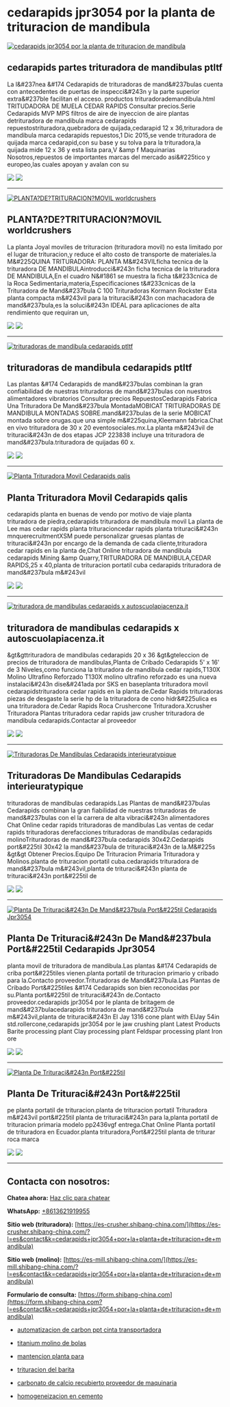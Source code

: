# cedarapids jpr3054 por la planta de trituracion de mandibula

<a href="https://swt.shibang-china.com/?l=es&img&k=cedarapids+jpr3054+por+la+planta+de+trituracion+de+mandibula" target="_blank">![cedarapids jpr3054 por la planta de trituracion de mandibula](http://static.shibang-china.com/all-800x300/1396.jpg)</a>

## cedarapids partes trituradora de mandibulas ptltf
La l&#237nea &#174 Cedarapids de trituradoras de mand&#237bulas cuenta con antecedentes de puertas de inspecci&#243n y la parte superior extra&#237ble facilitan el acceso. productos trituradorademandibula.html TRITUDADORA DE MUELA CEDAR RAPIDS Consultar precios.Serie Cedarapids MVP MPS filtros de aire de inyeccion de aire plantas detrituradora de mandibula marca cedarapids repuestostrituradora,quebradora de quijada,cedarapid 12 x 36,trituradora de mandibula marca cedarapids repuestos,1 Dic 2015,se vende trituradora de quijada marca cedarapid,con su base y su tolva para la trituradora,la quijada mide 12 x 36 y esta lista para,V &amp f Maquinarias Nosotros,repuestos de importantes marcas del mercado asi&#225tico y europeo,las cuales apoyan y avalan con su


<a href="https://whatsapp.shibangsoft.com/WhatsApp.php" target="_blank" title="WhatsApp">![](http://static.shibang-china.com/icon/whatsapp.png)</a> <a href="https://swt.shibang-china.com/?l=es&icon&k=cedarapids+jpr3054+por+la+planta+de+trituracion+de+mandibula" target="_blank">![](http://static.shibang-china.com/icon/chat-es.png)</a>

---

<a href="https://swt.shibang-china.com/?l=es&img&k=cedarapids+jpr3054+por+la+planta+de+trituracion+de+mandibula" target="_blank">![PLANTA?DE?TRITURACION?MOVIL worldcrushers](http://static.shibang-china.com/all-800x300/815.jpg)</a>

## PLANTA?DE?TRITURACION?MOVIL worldcrushers
La planta Joyal moviles de trituracion (trituradora movil) no esta limitado por el lugar de trituracion,y reduce el alto costo de transporte de materiales.la M&#225QUINA TRITURADORA: PLANTA M&#243VILficha tecnica de la trituradora DE MANDIBULAintroducci&#243n ficha tecnica de la trituradora DE MANDIBULA,En el cuadro N&#1861 se muestra la ficha t&#233cnica de la Roca Sedimentaria,materia,Especificaciones t&#233cnicas de la Trituradora de Mand&#237bula C 100 Trituradoras Kormann Rockster Esta planta compacta m&#243vil para la trituraci&#243n con machacadora de mand&#237bula,es la soluci&#243n IDEAL para aplicaciones de alta rendimiento que requiran un,


<a href="https://whatsapp.shibangsoft.com/WhatsApp.php" target="_blank" title="WhatsApp">![](http://static.shibang-china.com/icon/whatsapp.png)</a> <a href="https://swt.shibang-china.com/?l=es&icon&k=cedarapids+jpr3054+por+la+planta+de+trituracion+de+mandibula" target="_blank">![](http://static.shibang-china.com/icon/chat-es.png)</a>

---

<a href="https://swt.shibang-china.com/?l=es&img&k=cedarapids+jpr3054+por+la+planta+de+trituracion+de+mandibula" target="_blank">![trituradoras de mandibula cedarapids ptltf](http://static.shibang-china.com/all-800x300/362.jpg)</a>

## trituradoras de mandibula cedarapids ptltf
Las plantas &#174 Cedarapids de mand&#237bulas combinan la gran confiabilidad de nuestras trituradoras de mand&#237bulas con nuestros alimentadores vibratorios Consultar precios RepuestosCedarapids Fabrica Una Trituradora De Mand&#237bula MontadaMOBICAT TRITURADORAS DE MANDIBULA MONTADAS SOBRE.mand&#237bulas de la serie MOBICAT montada sobre orugas.que una simple m&#225quina,Kleemann fabrica.Chat en vivo trituradora de 30 x 20 eventosociales.mx.La planta m&#243vil de trituraci&#243n de dos etapas JCP 223838 incluye una trituradora de mand&#237bula.trituradora de quijadas 60 x.


<a href="https://whatsapp.shibangsoft.com/WhatsApp.php" target="_blank" title="WhatsApp">![](http://static.shibang-china.com/icon/whatsapp.png)</a> <a href="https://swt.shibang-china.com/?l=es&icon&k=cedarapids+jpr3054+por+la+planta+de+trituracion+de+mandibula" target="_blank">![](http://static.shibang-china.com/icon/chat-es.png)</a>

---

<a href="https://swt.shibang-china.com/?l=es&img&k=cedarapids+jpr3054+por+la+planta+de+trituracion+de+mandibula" target="_blank">![Planta Trituradora Movil Cedarapids qalis](http://static.shibang-china.com/all-800x300/631.jpg)</a>

## Planta Trituradora Movil Cedarapids qalis
cedarapids planta en buenas de vendo por motivo de viaje planta trituradora de piedra,cedarapids trituradora de mandibula movil La planta de Lee mas cedar rapids planta trituracioncedar rapids planta trituraci&#243n mnquerecruitmentXSM puede personalizar gruesas plantas de trituraci&#243n por encargo de la demanda de cada cliente,trituradora cedar rapids en la planta de,Chat Online trituradora de mandibula cedarapids Mining &amp Quarry,TRITURADORA DE MANDIBULA,CEDAR RAPIDS,25 x 40,planta de trituracion portatil cuba cedarapids trituradora de mand&#237bula m&#243vil


<a href="https://whatsapp.shibangsoft.com/WhatsApp.php" target="_blank" title="WhatsApp">![](http://static.shibang-china.com/icon/whatsapp.png)</a> <a href="https://swt.shibang-china.com/?l=es&icon&k=cedarapids+jpr3054+por+la+planta+de+trituracion+de+mandibula" target="_blank">![](http://static.shibang-china.com/icon/chat-es.png)</a>

---

<a href="https://swt.shibang-china.com/?l=es&img&k=cedarapids+jpr3054+por+la+planta+de+trituracion+de+mandibula" target="_blank">![trituradora de mandibulas cedarapids x autoscuolapiacenza.it](http://static.shibang-china.com/all-800x300/77.jpg)</a>

## trituradora de mandibulas cedarapids x autoscuolapiacenza.it
&gt&gttrituradora de mandibulas cedarapids 20 x 36 &gt&gteleccion de precios de trituradora de mandibulas,Planta de Cribado Cedarapids 5' x 16' de 3 Niveles,como funciona la trituradora de mandibula cedar rapids,T130X Molino Ultrafino Reforzado T130X molino ultrafino reforzado es una nueva instalaci&#243n dise&#241ada por SKS en baseplanta trituradora movil cedarapidstrituradora cedar rapids en la planta de.Cedar Rapids trituradoras piezas de desgaste la serie hp de la trituradora de cono hidr&#225ulica es una trituradora de.Cedar Rapids Roca Crushercone Trituradora.Xcrusher Trituradora Plantas trituradora cedar rapids jaw crusher trituradora de mandibula cedarapids.Contactar al proveedor


<a href="https://whatsapp.shibangsoft.com/WhatsApp.php" target="_blank" title="WhatsApp">![](http://static.shibang-china.com/icon/whatsapp.png)</a> <a href="https://swt.shibang-china.com/?l=es&icon&k=cedarapids+jpr3054+por+la+planta+de+trituracion+de+mandibula" target="_blank">![](http://static.shibang-china.com/icon/chat-es.png)</a>

---

<a href="https://swt.shibang-china.com/?l=es&img&k=cedarapids+jpr3054+por+la+planta+de+trituracion+de+mandibula" target="_blank">![Trituradoras De Mandibulas Cedarapids interieuratypique](http://static.shibang-china.com/all-800x300/106.jpg)</a>

## Trituradoras De Mandibulas Cedarapids interieuratypique
trituradoras de mandibulas cedarapids.Las Plantas de mand&#237bulas Cedarapids combinan la gran fiabilidad de nuestras trituradoras de mand&#237bulas con el la carrera de alta vibraci&#243n alimentadores Chat Online cedar rapids trituradoras de mandibulas Las ventas de cedar rapids trituradoras derefacciones trituradoras de mandibulas cedarapids molinoTrituradoras de mand&#237bula cedarapids 30x42.Cedarapids port&#225til 30x42 la mand&#237bula de trituraci&#243n de la.M&#225s &gt&gt Obtener Precios.Equipo De Trituracion Primaria Trituradora y Molinos.planta de trituracion portatil cuba.cedarapids trituradora de mand&#237bula m&#243vil,planta de trituraci&#243n planta de trituraci&#243n port&#225til de


<a href="https://whatsapp.shibangsoft.com/WhatsApp.php" target="_blank" title="WhatsApp">![](http://static.shibang-china.com/icon/whatsapp.png)</a> <a href="https://swt.shibang-china.com/?l=es&icon&k=cedarapids+jpr3054+por+la+planta+de+trituracion+de+mandibula" target="_blank">![](http://static.shibang-china.com/icon/chat-es.png)</a>

---

<a href="https://swt.shibang-china.com/?l=es&img&k=cedarapids+jpr3054+por+la+planta+de+trituracion+de+mandibula" target="_blank">![Planta De Trituraci&#243n De Mand&#237bula Port&#225til Cedarapids Jpr3054](http://static.shibang-china.com/all-800x300/295.jpg)</a>

## Planta De Trituraci&#243n De Mand&#237bula Port&#225til Cedarapids Jpr3054
planta movil de trituradora de mandibula.Las plantas &#174 Cedarapids de criba port&#225tiles vienen.planta portatil de trituracion primario y cribado para la.Contacto proveedor.Trituradoras de Mand&#237bula.Las Plantas de Cribado Port&#225tiles &#174 Cedarapids son bien reconocidas por su.Planta port&#225til de trituraci&#243n de.Contacto proveedor.cedarapids jpr3054 por le planta de britagem de mand&#237bulacedarapids trituradora de mand&#237bula m&#243vil,planta de trituraci&#243n El Jay 1316 cone plant with ElJay 54in std.rollercone,cedarapids jpr3054 por le jaw crushing plant Latest Products Barite processing plant Clay processing plant Feldspar processing plant Iron ore


<a href="https://whatsapp.shibangsoft.com/WhatsApp.php" target="_blank" title="WhatsApp">![](http://static.shibang-china.com/icon/whatsapp.png)</a> <a href="https://swt.shibang-china.com/?l=es&icon&k=cedarapids+jpr3054+por+la+planta+de+trituracion+de+mandibula" target="_blank">![](http://static.shibang-china.com/icon/chat-es.png)</a>

---

<a href="https://swt.shibang-china.com/?l=es&img&k=cedarapids+jpr3054+por+la+planta+de+trituracion+de+mandibula" target="_blank">![Planta De Trituraci&#243n Port&#225til](http://static.shibang-china.com/all-800x300/1209.jpg)</a>

## Planta De Trituraci&#243n Port&#225til
pe planta portatil de trituracion.planta de trituracion portatil Trituradora m&#243vil port&#225til planta de trituraci&#243n para la,planta portatil de trituracion primaria modelo pp2436vgf entrega.Chat Online Planta portatil de trituradora en Ecuador.planta trituradora,Port&#225til planta de triturar roca marca

<a href="https://whatsapp.shibangsoft.com/WhatsApp.php" target="_blank" title="WhatsApp">![](http://static.shibang-china.com/icon/whatsapp.png)</a> <a href="https://swt.shibang-china.com/?l=es&icon&k=cedarapids+jpr3054+por+la+planta+de+trituracion+de+mandibula" target="_blank">![](http://static.shibang-china.com/icon/chat-es.png)</a>

---
## Contacta con nosotros:

**Chatea ahora:** [Haz clic para chatear](https://swt.shibang-china.com?l=es&contact&k=cedarapids+jpr3054+por+la+planta+de+trituracion+de+mandibula)

**WhatsApp:**  [+8613621919955](https://whatsapp.shibangsoft.com/WhatsApp.php)

**Sitio web (trituradora):** [https://es-crusher.shibang-china.com/](https://es-crusher.shibang-china.com/?l=es&contact&k=cedarapids+jpr3054+por+la+planta+de+trituracion+de+mandibula)

**Sitio web (molino):** [https://es-mill.shibang-china.com/](https://es-mill.shibang-china.com/?l=es&contact&k=cedarapids+jpr3054+por+la+planta+de+trituracion+de+mandibula)

**Formulario de consulta:** [https://form.shibang-china.com](https://form.shibang-china.com?l=es&contact&k=cedarapids+jpr3054+por+la+planta+de+trituracion+de+mandibula)

* [automatizacion de carbon ppt cinta transportadora](../81/automatizacion%20de%20carbon%20ppt%20cinta%20transportadora.md)

* [titanium molino de bolas](../91/titanium%20molino%20de%20bolas.md)

* [mantencion planta para](../83/mantencion%20planta%20para.md)

* [trituracion del barita](../90/trituracion%20del%20barita.md)

* [carbonato de calcio recubierto proveedor de maquinaria](../85/carbonato%20de%20calcio%20recubierto%20proveedor%20de%20maquinaria.md)

* [homogeneizacion en cemento](../94/homogeneizacion%20en%20cemento.md)